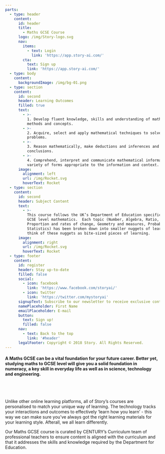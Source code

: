 ```yaml
---
parts:
  - type: header
    content:
      id: header
      title:
        - Maths GCSE Course
      logo: /img/Story-logo.svg
      nav:
        items:
          - text: Login
            link: 'https://app.story-ai.com/'
        cta:
          text: Sign up
          link: 'https://app.story-ai.com/'
  - type: body
    content:
      backgroundImage: /img/bg-01.png
  - type: section
    content:
      id: second
      header: Learning Outcomes
      filled: true
      text:
        - >-
          1. Develop fluent knowledge, skills and understanding of mathematical
          methods and concepts.
        - >-
          2. Acquire, select and apply mathematical techniques to solve
          problems.
        - >-
          3. Reason mathematically, make deductions and inferences and draw
          conclusions.
        - >-
          4. Comprehend, interpret and communicate mathematical information in a
          variety of forms appropriate to the information and context.
      image:
        alignment: left
        url: /img/Rocket.svg
        hoverText: Rocket
  - type: section
    content:
      id: second
      header: Subject Content
      text:
        - >-
          This course follows the UK’s Department of Education specification for
          GCSE level mathematics.  Each topic (Number, Algebra, Ratio,
          Proportion and rates of change, Geometry and measures, Probability,
          Statistics) has been broken down into smaller nuggets of learning. We
          think of these nuggets as bite-sized pieces of learning.
      image:
        alignment: right
        url: /img/Rocket.svg
        hoverText: Rocket
  - type: footer
    content:
      id: register
      header: Stay up-to-date
      filled: false
      social:
        - icon: facebook
          link: 'https://www.facebook.com/storyai/'
        - icon: twitter
          link: 'https://twitter.com/mystoryai'
      signupText: Subscribe to our newsletter to receive exclusive content.
      namePlaceholder: First Name
      emailPlaceholder: E-mail
      button:
        text: Sign up!
        filled: false
      nav:
        - text: Back to the top
          link: '#header'
      legalFooter: Copyright © 2018 Story. All Rights Reserved.
---
```


#### A Maths GCSE can be a vital foundation for your future career. Better yet, studying maths to GCSE level will give you a solid foundation in numeracy, a key skill in everyday life as well as in science, technology and engineering.

## &nbsp;

Unlike other online learning platforms, all of Story’s courses are personalised to match your unique way of learning. The technology tracks your interactions and outcomes to effectively ‘learn how you learn’ - this way we can make sure you’ve always got the right learning materials for your learning style. Afterall, we all learn differently.

Our Maths GCSE course is curated by CENTURY’s Curriculum team of professional teachers to ensure content is aligned with the curriculum and that it addresses the skills and knowledge required by the Department for Education.

